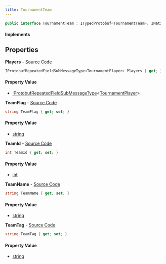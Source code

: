 ```yaml
---
title: TournamentTeam
---
```


```csharp
public interface TournamentTeam : ITypedProtobuf<TournamentTeam>, INativeHandle
```

#### Implements

## Properties

**Players** - [Source Code](https://github.com/swiftly-solution/swiftlys2/blob/main/managed/src/SwiftlyS2.Generated/Protobufs/Interfaces/TournamentTeam.cs#L25)

```csharp
IProtobufRepeatedFieldSubMessageType<TournamentPlayer> Players { get; }
```

#### Property Value

- [IProtobufRepeatedFieldSubMessageType](/docs/api/shared/netmessages/iprotobufrepeatedfieldsubmessagetype-1)<[TournamentPlayer](/docs/api/shared/protobufdefinitions/tournamentplayer)>

**TeamFlag** - [Source Code](https://github.com/swiftly-solution/swiftlys2/blob/main/managed/src/SwiftlyS2.Generated/Protobufs/Interfaces/TournamentTeam.cs#L19)

```csharp
string TeamFlag { get; set; }
```

#### Property Value

- [string](https://learn.microsoft.com/dotnet/api/system.string)

**TeamId** - [Source Code](https://github.com/swiftly-solution/swiftlys2/blob/main/managed/src/SwiftlyS2.Generated/Protobufs/Interfaces/TournamentTeam.cs#L13)

```csharp
int TeamId { get; set; }
```

#### Property Value

- [int](https://learn.microsoft.com/dotnet/api/system.int32)

**TeamName** - [Source Code](https://github.com/swiftly-solution/swiftlys2/blob/main/managed/src/SwiftlyS2.Generated/Protobufs/Interfaces/TournamentTeam.cs#L22)

```csharp
string TeamName { get; set; }
```

#### Property Value

- [string](https://learn.microsoft.com/dotnet/api/system.string)

**TeamTag** - [Source Code](https://github.com/swiftly-solution/swiftlys2/blob/main/managed/src/SwiftlyS2.Generated/Protobufs/Interfaces/TournamentTeam.cs#L16)

```csharp
string TeamTag { get; set; }
```

#### Property Value

- [string](https://learn.microsoft.com/dotnet/api/system.string)

